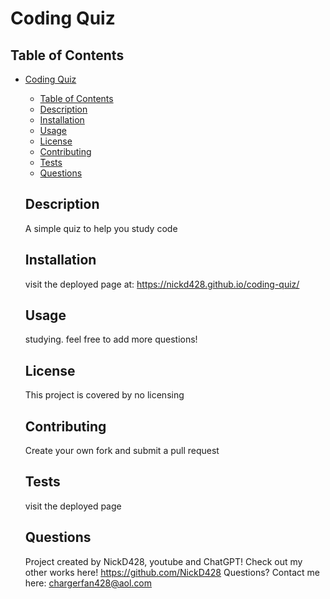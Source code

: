 # Coding Quiz  

  ## Table of Contents
- [Coding Quiz](#coding-quiz)
  - [Table of Contents](#table-of-contents)
  - [Description](#description)
  - [Installation](#installation)
  - [Usage](#usage)
  - [License](#license)
  - [Contributing](#contributing)
  - [Tests](#tests)
  - [Questions](#questions)

  ## Description
  A simple quiz to help you study code
  
  ## Installation
  visit the deployed page at: https://nickd428.github.io/coding-quiz/
  
  ## Usage
  studying. feel free to add more questions!
  
  ## License
  This project is covered by no licensing


  ## Contributing
  Create your own fork and submit a pull request
  
  ## Tests
  visit the deployed page
  
  ## Questions
  Project created by NickD428, youtube and ChatGPT!
  Check out my other works here! https://github.com/NickD428
  Questions? Contact me here: chargerfan428@aol.com
  
